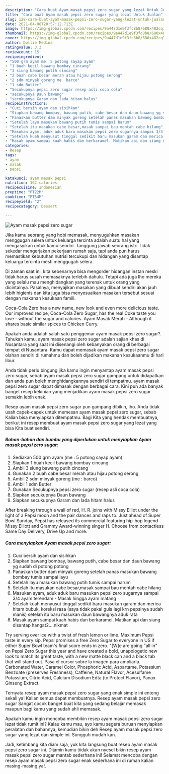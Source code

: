 ```yaml
---
description: "Cara buat Ayam masak pepsi zero sugar yang lezat Untuk Jualan"
title: "Cara buat Ayam masak pepsi zero sugar yang lezat Untuk Jualan"
slug: 128-cara-buat-ayam-masak-pepsi-zero-sugar-yang-lezat-untuk-jualan
date: 2021-04-08T20:57:12.713Z
image: https://img-global.cpcdn.com/recipes/9a447d1e9f3fc8b8/680x482cq70/ayam-masak-pepsi-zero-sugar-foto-resep-utama.jpg
thumbnail: https://img-global.cpcdn.com/recipes/9a447d1e9f3fc8b8/680x482cq70/ayam-masak-pepsi-zero-sugar-foto-resep-utama.jpg
cover: https://img-global.cpcdn.com/recipes/9a447d1e9f3fc8b8/680x482cq70/ayam-masak-pepsi-zero-sugar-foto-resep-utama.jpg
author: Dollie Medina
ratingvalue: 3.3
reviewcount: 15
recipeingredient:
- "500 grm ayam me  5 potong sayap ayam"
- "1 buah kecil bawang bombay cincang"
- "3 siung bawang putih cincang"
- "2 buah cabe besar merah atau hijau potong serong"
- "2 sdm minyak goreng me  barco"
- "1 sdm Butter"
- "Secukupnya pepsi zero sugar resep asli coca cola"
- "secukupnya Daun bawang"
- "secukupnya Garam dan lada hitam halus"
recipeinstructions:
- "Cuci bersih ayam dan sisihkan"
- "Siapkan bawang bombay, bawang putih, cabe besar dan daun bawang yg sudah di potong potong"
- "Panaskan butter dam minyak goreng setelah panas masukan bawang bombay tumis sampai layu"
- "Setelah layu masukan bawang putih tumis sampai harum"
- "Setelah itu masukan cabe besar,masak sampai bau mentah cabe hilang"
- "Masukan ayam, aduk aduk baru masukan pepsi zero sugarnya sampai 3/4 ayam terendam Masak hingga ayam matang"
- "Setelah kuah menyusut tinggal sedikit baru masukan garam dan merica hitam bubuk, koreksi rasa (saya tidak pakai gula lagi krn pepsinya sudah manis) setelah itu baru masukan daun bawangnya aduk rata"
- "Masak ayam sampai kuah habis dan berkaramel. Matikan api dan siang disantap hangat2....nikmat"
categories:
- Resep
tags:
- ayam
- masak
- pepsi

katakunci: ayam masak pepsi 
nutrition: 162 calories
recipecuisine: Indonesian
preptime: "PT22M"
cooktime: "PT54M"
recipeyield: "2"
recipecategory: Dessert

---
```



![Ayam masak pepsi zero sugar](https://img-global.cpcdn.com/recipes/9a447d1e9f3fc8b8/680x482cq70/ayam-masak-pepsi-zero-sugar-foto-resep-utama.jpg)

Jika kamu seorang yang hobi memasak, menyuguhkan masakan menggugah selera untuk keluarga tercinta adalah suatu hal yang mengasyikan untuk kamu sendiri. Tanggung jawab seorang istri Tidak sekedar mengerjakan pekerjaan rumah saja, tapi anda pun harus memastikan kebutuhan nutrisi tercukupi dan hidangan yang disantap keluarga tercinta mesti menggugah selera.

Di zaman  saat ini, kita sebenarnya bisa mengorder hidangan instan meski tidak harus susah memasaknya terlebih dahulu. Tetapi ada juga lho mereka yang selalu mau menghidangkan yang terenak untuk orang yang dicintainya. Pasalnya, menyajikan masakan yang dibuat sendiri akan jauh lebih higienis dan kita juga bisa menyesuaikan masakan tersebut sesuai dengan makanan kesukaan famili. 

Coca-Cola Zero has a new name, new look and even more delicious taste. Our improved recipe, Coca-Cola Zero Sugar, has the real Coke taste you love - without the sugar and calories. Ayam Masak Merah - Although it shares basic similar spices to Chicken Curry.

Apakah anda adalah salah satu penggemar ayam masak pepsi zero sugar?. Tahukah kamu, ayam masak pepsi zero sugar adalah sajian khas di Nusantara yang saat ini disenangi oleh kebanyakan orang di berbagai tempat di Nusantara. Kamu dapat memasak ayam masak pepsi zero sugar olahan sendiri di rumahmu dan boleh dijadikan makanan kesukaanmu di hari libur.

Anda tidak perlu bingung jika kamu ingin menyantap ayam masak pepsi zero sugar, sebab ayam masak pepsi zero sugar gampang untuk didapatkan dan anda pun boleh menghidangkannya sendiri di tempatmu. ayam masak pepsi zero sugar dapat dimasak dengan berbagai cara. Kini pun ada banyak banget resep kekinian yang menjadikan ayam masak pepsi zero sugar semakin lebih enak.

Resep ayam masak pepsi zero sugar pun gampang dibikin, lho. Anda tidak usah capek-capek untuk memesan ayam masak pepsi zero sugar, sebab Kalian bisa menyiapkan ditempatmu. Bagi Kita yang hendak membuatnya, berikut ini resep membuat ayam masak pepsi zero sugar yang lezat yang bisa Kita buat sendiri.

<!--inarticleads1-->

##### Bahan-bahan dan bumbu yang diperlukan untuk menyiapkan Ayam masak pepsi zero sugar:

1. Sediakan 500 grm ayam (me : 5 potong sayap ayam)
1. Siapkan 1 buah kecil bawang bombay cincang
1. Ambil 3 siung bawang putih cincang
1. Gunakan 2 buah cabe besar merah atau hijau potong serong
1. Ambil 2 sdm minyak goreng (me : barco)
1. Ambil 1 sdm Butter
1. Gunakan Secukupnya pepsi zero sugar (resep asli coca cola)
1. Siapkan secukupnya Daun bawang
1. Siapkan secukupnya Garam dan lada hitam halus


After breaking through a wall of red, H. R. joins with Missy Elliot under the light of a Pepsi moon and the pair dances and raps to. Just ahead of Super Bowl Sunday, Pepsi has released its commercial featuring hip-hop legend Missy Elliott and Grammy Award-winning singer H. Choose from contactless Same Day Delivery, Drive Up and more. 

<!--inarticleads2-->

##### Cara menyiapkan Ayam masak pepsi zero sugar:

1. Cuci bersih ayam dan sisihkan
1. Siapkan bawang bombay, bawang putih, cabe besar dan daun bawang yg sudah di potong potong
1. Panaskan butter dam minyak goreng setelah panas masukan bawang bombay tumis sampai layu
1. Setelah layu masukan bawang putih tumis sampai harum
1. Setelah itu masukan cabe besar,masak sampai bau mentah cabe hilang
1. Masukan ayam, aduk aduk baru masukan pepsi zero sugarnya sampai 3/4 ayam terendam - Masak hingga ayam matang
1. Setelah kuah menyusut tinggal sedikit baru masukan garam dan merica hitam bubuk, koreksi rasa (saya tidak pakai gula lagi krn pepsinya sudah manis) setelah itu baru masukan daun bawangnya aduk rata
1. Masak ayam sampai kuah habis dan berkaramel. Matikan api dan siang disantap hangat2....nikmat


Try serving over ice with a twist of fresh lemon or lime. Maximum Pepsi taste in every sip. Pepsi promises a free Zero Sugar to everyone in US if either Super Bowl team&#39;s final score ends in zero. &#34;[W]e are going &#34;all in&#34; on Pepsi Zero Sugar this year and have created a bold, unapologetic new look to match its great taste, with a new matte black can and a black tab that will stand out. Pasa el cursor sobre la imagen para ampliarla. Carbonated Water, Caramel Color, Phosphoric Acid, Aspartame, Potassium Benzoate (preserves Freshness), Caffeine, Natural Flavor, Acesulfame Potassium, Citric Acid, Calcium Disodium Edta (to Protect Flavor), Panax Ginseng Extract. 

Ternyata resep ayam masak pepsi zero sugar yang enak simple ini enteng sekali ya! Kalian semua dapat membuatnya. Resep ayam masak pepsi zero sugar Sangat cocok banget buat kita yang sedang belajar memasak maupun bagi kamu yang sudah ahli memasak.

Apakah kamu ingin mencoba membikin resep ayam masak pepsi zero sugar lezat tidak rumit ini? Kalau kamu mau, ayo kamu segera buruan menyiapkan peralatan dan bahannya, kemudian bikin deh Resep ayam masak pepsi zero sugar yang lezat dan simple ini. Sungguh mudah kan. 

Jadi, ketimbang kita diam saja, yuk kita langsung buat resep ayam masak pepsi zero sugar ini. Dijamin kamu tiidak akan nyesel bikin resep ayam masak pepsi zero sugar mantab sederhana ini! Selamat mencoba dengan resep ayam masak pepsi zero sugar enak sederhana ini di rumah kalian masing-masing,ya!.

